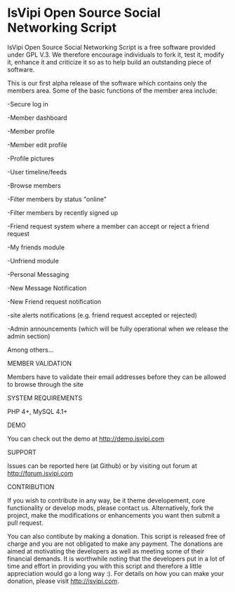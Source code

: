 IsVipi Open Source Social Networking Script
======

IsVipi Open Source Social Networking Script is a free software provided under GPL V.3. We therefore encourage individuals
to fork it, test it, modify it, enhance it and criticize it so as to help build an outstanding piece of software.

This is our first alpha release of the software which contains only the members area. Some of the basic functions of the
member area include:

-Secure log in

-Member dashboard

-Member profile

-Member edit profile

-Profile pictures

-User timeline/feeds

-Browse members

-Filter members by status "online"

-Filter members by recently signed up

-Friend request system where a member can accept or reject a friend request

-My friends module

-Unfriend module

-Personal Messaging

-New Message Notification

-New Friend request notification

-site alerts notifications (e.g. friend request accepted or rejected)

-Admin announcements (which will be fully operational when we release the admin section)

Among others...

MEMBER VALIDATION

Members have to validate their email addresses before they can be allowed to browse through the site

SYSTEM REQUIREMENTS

PHP 4+, MySQL 4.1+

DEMO

You can check out the demo at http://demo.isvipi.com

SUPPORT

Issues can be reported here (at Github) or by visiting out forum at http://forum.isvipi.com

CONTRIBUTION

If you wish to contribute in any way, be it theme developement, core functionality or develop mods, please contact us. Alternatively, fork the project, make the modifications or enhancements you want then submit a pull request.

You can also contibute by making a donation. This script is released free of charge and you are not obligated to make any payment. The donations are aimed at motivating the developers as well as meeting some of their financial demands. It is worthwhile noting that the developers put in a lot of time and effort in providing you with this script and therefore a little appreciation would go a long way :). For details on how you can make your donation, please visit http://isvipi.com.
